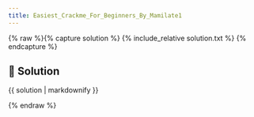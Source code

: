```yaml
---
title: Easiest_Crackme_For_Beginners_By_Mamilate1
---
```


{% raw %}{% capture solution %}
{% include_relative solution.txt %}
{% endcapture %}

## 📝 Solution

{{ solution | markdownify }}

{% endraw %}
